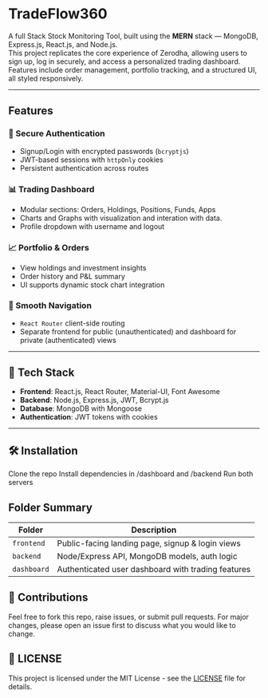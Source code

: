 # TradeFlow360

A full Stack Stock Monitoring Tool, built using the **MERN** stack — MongoDB, Express.js, React.js, and Node.js.  
This project replicates the core experience of Zerodha, allowing users to sign up, log in securely, and access a personalized trading dashboard. Features include order management, portfolio tracking, and a structured UI, all styled responsively.

---

## Features

### 🔐 Secure Authentication

- Signup/Login with encrypted passwords (`bcryptjs`)
- JWT-based sessions with `httpOnly` cookies
- Persistent authentication across routes

### 📊 Trading Dashboard

- Modular sections: Orders, Holdings, Positions, Funds, Apps
- Charts and Graphs with visualization and interation with data.
- Profile dropdown with username and logout

### 📈 Portfolio & Orders

- View holdings and investment insights
- Order history and P&L summary
- UI supports dynamic stock chart integration

### 🔄 Smooth Navigation

- `React Router` client-side routing
- Separate frontend for public (unauthenticated) and dashboard for private (authenticated) views

---

## 🔧 Tech Stack

- **Frontend**: React.js, React Router, Material-UI, Font Awesome
- **Backend**: Node.js, Express.js, JWT, Bcrypt.js
- **Database**: MongoDB with Mongoose
- **Authentication**: JWT tokens with cookies

---

## 🛠️ Installation

Clone the repo
Install dependencies in /dashboard and /backend
Run both servers

## Folder Summary

| Folder      | Description                                        |
| ----------- | -------------------------------------------------- |
| `frontend`  | Public-facing landing page, signup & login views   |
| `backend`   | Node/Express API, MongoDB models, auth logic       |
| `dashboard` | Authenticated user dashboard with trading features |

## 🤝 Contributions

Feel free to fork this repo, raise issues, or submit pull requests.
For major changes, please open an issue first to discuss what you would like to change.

## 📄 LICENSE

This project is licensed under the MIT License - see the [LICENSE](LICENSE) file for details.
